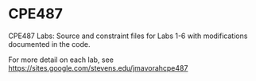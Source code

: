 # CPE487

CPE487 Labs: Source and constraint files for Labs 1-6 with modifications documented in the code. 

For more detail on each lab, see https://sites.google.com/stevens.edu/jmavorahcpe487
